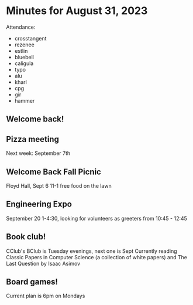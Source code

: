 # Minutes for August 31, 2023

Attendance: 
* crosstangent
* rezenee
* estlin
* bluebell
* caligula
* typo
* alu
* kharl 
* cpg
* gir
* hammer

## Welcome back!

## Pizza meeting
Next week: September 7th

## Welcome Back Fall Picnic
Floyd Hall, Sept 6 11-1 free food on the lawn

## Engineering Expo
September 20 1-4:30, looking for volunteers as greeters from 10:45 - 12:45

## Book club! 
CClub's BClub is Tuesday evenings, next one is Sept 
Currently reading Classic Papers in Computer Science (a collection of white papers) and The Last Question by Isaac Asimov

## Board games!
Current plan is 6pm on Mondays
